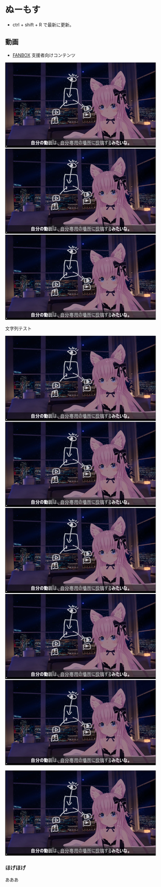 # ぬーもす
* ctrl + shift + R で最新に更新。

## 動画
* [FANBOX](https://numos.fanbox.cc/) 支援者向けコンテンツ

![](./images/1.png)
![](./images/1.png)
![](./images/1.png)

文字列テスト

![](./images/1.png)
![](./images/1.png)
![](./images/1.png)
![](./images/1.png)
![](./images/1.png)

![](./images/1.png)
### ほげほげ
あああ
